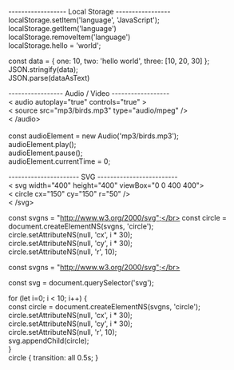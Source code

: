 ------------------ Local Storage -----------------</br>
localStorage.setItem('language', 'JavaScript');</br>
localStorage.getItem('language')</br>
localStorage.removeItem('language')</br>
localStorage.hello = 'world';</br>

const data = { one: 10, two: 'hello world', three: [10, 20, 30] };</br>
JSON.stringify(data);</br>
JSON.parse(dataAsText)</br>


----------------- Audio / Video ------------------</br>
< audio autoplay="true" controls="true" ></br>
    < source src="mp3/birds.mp3" type="audio/mpeg" /></br>
< /audio></br>
</br>
const audioElement = new Audio('mp3/birds.mp3');</br>
audioElement.play();</br>
audioElement.pause();</br>
audioElement.currentTime = 0;</br>

---------------------- SVG -------------------------</br>
 < svg width="400" height="400" viewBox="0 0 400 400"></br>
    < circle cx="150" cy="150" r="50" /></br>
< /svg></br>

const svgns = "http://www.w3.org/2000/svg";</br>
const circle = document.createElementNS(svgns, 'circle');</br>
circle.setAttributeNS(null, 'cx', i * 30);</br>
circle.setAttributeNS(null, 'cy', i * 30);</br>
circle.setAttributeNS(null, 'r', 10);</br>

const svgns = "http://www.w3.org/2000/svg";</br>

const svg = document.querySelector('svg');</br>

for (let i=0; i < 10; i++) {</br>
    const circle = document.createElementNS(svgns, 'circle');</br>
    circle.setAttributeNS(null, 'cx', i * 30);</br>
    circle.setAttributeNS(null, 'cy', i * 30);</br>
    circle.setAttributeNS(null, 'r', 10);</br>
    svg.appendChild(circle);</br>
}</br>
circle { transition: all 0.5s; }</br>

